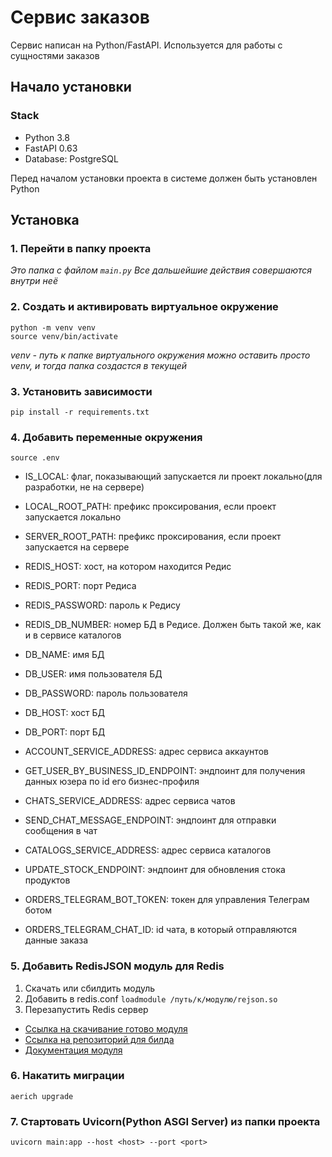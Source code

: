 # Сервис заказов

Сервис написан на Python/FastAPI. Используется для работы
с сущностями заказов

## Начало установки

### Stack
- Python 3.8
- FastAPI 0.63
- Database: PostgreSQL

Перед началом установки проекта в системе должен быть установлен Python

## Установка

### 1. Перейти в папку проекта
*Это папка с файлом `main.py`
Все дальшейшие действия совершаются внутри неё*

### 2. Создать и активировать виртуальное окружение
```
python -m venv venv
source venv/bin/activate
```
*venv - путь к папке виртуального окружения
можно оставить просто venv, и тогда папка создастся в текущей*

### 3. Установить зависимости
```
pip install -r requirements.txt
```

### 4. Добавить переменные окружения
```
source .env
```

* IS_LOCAL: флаг, показывающий запускается ли проект локально(для разработки, не на сервере)
* LOCAL_ROOT_PATH: префикс проксирования, если проект запускается локально
* SERVER_ROOT_PATH: префикс проксирования, если проект запускается на сервере

* REDIS_HOST: хост, на котором находится Редис
* REDIS_PORT: порт Редиса
* REDIS_PASSWORD: пароль к Редису
* REDIS_DB_NUMBER: номер БД в Редисе. Должен быть такой же, как и в сервисе каталогов

* DB_NAME: имя БД
* DB_USER: имя пользователя БД
* DB_PASSWORD: пароль пользователя
* DB_HOST: хост БД
* DB_PORT: порт БД

* ACCOUNT_SERVICE_ADDRESS: адрес сервиса аккаунтов
* GET_USER_BY_BUSINESS_ID_ENDPOINT: эндпоинт для получения данных юзера по id его бизнес-профиля
* CHATS_SERVICE_ADDRESS: адрес сервиса чатов
* SEND_CHAT_MESSAGE_ENDPOINT: эндпоинт для отправки сообщения в чат
* CATALOGS_SERVICE_ADDRESS: адрес сервиса каталогов
* UPDATE_STOCK_ENDPOINT: эндпоинт для обновления стока продуктов

* ORDERS_TELEGRAM_BOT_TOKEN: токен для управления Телеграм ботом
* ORDERS_TELEGRAM_CHAT_ID: id чата, в который отправляются данные заказа

### 5. Добавить RedisJSON модуль для Redis

1. Скачать или сбилдить модуль
2. Добавить в redis.conf `loadmodule /путь/к/модулю/rejson.so`
3. Перезапустить Redis сервер

* [Ссылка на скачивание готово модуля](https://redislabs.com/redis-enterprise-software/download-center/modules/?_ga=2.219621337.1506766300.1613398605-576581971.1613398605)
* [Ссылка на репозиторий для билда](https://github.com/RedisJSON/RedisJSON.git)
* [Документация модуля](https://oss.redislabs.com/redisjson/)

### 6. Накатить миграции
```
aerich upgrade
```

### 7. Стартовать Uvicorn(Python ASGI Server) из папки проекта
```
uvicorn main:app --host <host> --port <port>
```

